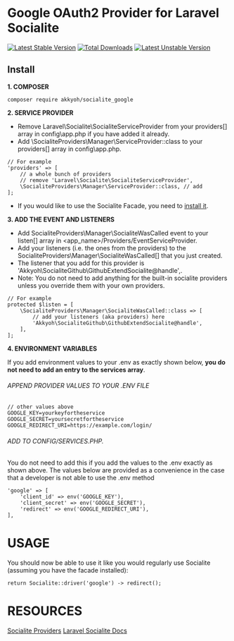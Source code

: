 # Google OAuth2 Provider for Laravel Socialite

[![Latest Stable Version](https://poser.pugx.org/akkyoh/socialite_google/v/stable.svg)](https://packagist.org/packages/akkyoh/socialite_google)
[![Total Downloads](https://poser.pugx.org/akkyoh/socialite_google/downloads.svg)](https://packagist.org/packages/akkyoh/socialite_google)
[![Latest Unstable Version](https://poser.pugx.org/akkyoh/socialite_google/v/unstable.svg)](https://packagist.org/packages/akkyoh/socialite_google)

## Install

**1. COMPOSER**
```
composer require akkyoh/socialite_google
```

**2. SERVICE PROVIDER**
- Remove Laravel\Socialite\SocialiteServiceProvider from your providers[] array in config\app.php if you have added it already.
- Add \SocialiteProviders\Manager\ServiceProvider::class to your providers[] array in config\app.php.
```
// For example
'providers' => [
    // a whole bunch of providers
    // remove 'Laravel\Socialite\SocialiteServiceProvider',
    \SocialiteProviders\Manager\ServiceProvider::class, // add
];
```
- If you would like to use the Socialite Facade, you need to [install it](https://laravel.com/docs/5.0/authentication#social-authentication).

**3. ADD THE EVENT AND LISTENERS**
- Add SocialiteProviders\Manager\SocialiteWasCalled event to your listen[] array in <app_name>/Providers/EventServiceProvider.
- Add your listeners (i.e. the ones from the providers) to the SocialiteProviders\Manager\SocialiteWasCalled[] that you just created.
- The listener that you add for this provider is 'Akkyoh\SocialiteGithub\GithubExtendSocialite@handle',.
- Note: You do not need to add anything for the built-in socialite providers unless you override them with your own providers.
```
// For example
protected $listen = [
    \SocialiteProviders\Manager\SocialiteWasCalled::class => [
        // add your listeners (aka providers) here
        'Akkyoh\SocialiteGithub\GithubExtendSocialite@handle',
    ],
];
```

**4. ENVIRONMENT VARIABLES**

If you add environment values to your .env as exactly shown below, **you do not need to add an entry to the services array**.

###### APPEND PROVIDER VALUES TO YOUR .ENV FILE

```
// other values above
GOOGLE_KEY=yourkeyfortheservice
GOOGLE_SECRET=yoursecretfortheservice
GOOGLE_REDIRECT_URI=https://example.com/login/
```

###### ADD TO CONFIG/SERVICES.PHP.

You do not need to add this if you add the values to the .env exactly as shown above. The values below are provided as a convenience in the case that a developer is not able to use the .env method

```
'google' => [
    'client_id' => env('GOOGLE_KEY'),
    'client_secret' => env('GOOGLE_SECRET'),
    'redirect' => env('GOOGLE_REDIRECT_URI'),
],
```

# USAGE

You should now be able to use it like you would regularly use Socialite (assuming you have the facade installed):

```
return Socialite::driver('google') -> redirect();
```

# RESOURCES

[Socialite Providers](http://socialiteproviders.github.io/)
[Laravel Socialite Docs](https://github.com/laravel/socialite)